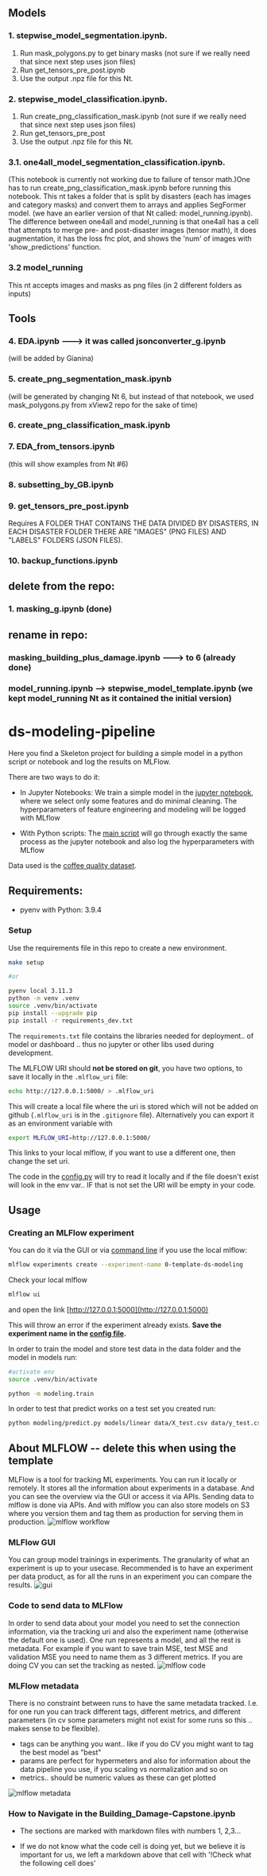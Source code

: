 ## Models

### 1. stepwise_model_segmentation.ipynb. 
1. Run mask_polygons.py to get binary masks (not sure if we really need that since next step uses json files)
2. Run get_tensors_pre_post.ipynb 
3. Use the output .npz file for this Nt.

### 2. stepwise_model_classification.ipynb. 
1. Run create_png_classification_mask.ipynb (not sure if we really need that since next step uses json files)
2. Run get_tensors_pre_post 
3. Use the output .npz file for this Nt.
### 3.1. one4all_model_segmentation_classification.ipynb. 
(This notebook is currently not working due to failure of tensor math.)One has to run create_png_classification_mask.ipynb before running this notebook.
This nt takes a folder that is split by disasters (each has images and category masks) and convert them to arrays and applies SegFormer model. (we have an earlier version of that Nt called: model_running.ipynb).
The difference between one4all and model_running is that one4all has a cell that attempts to merge pre- and post-disaster images (tensor math), it does augmentation, it has the loss fnc plot, and shows the 'num' of images with 'show_predictions' function. 

### 3.2 model_running 
This nt accepts images and masks as png files (in 2 different folders as inputs)

## Tools
### 4. EDA.ipynb ---> it was called jsonconverter_g.ipynb 
(will be added by Gianina)
### 5. create_png_segmentation_mask.ipynb 
(will be generated by changing Nt 6, but instead of that notebook, we used mask_polygons.py from xView2 repo for the sake of time)
### 6. create_png_classification_mask.ipynb
### 7. EDA_from_tensors.ipynb 
(this will show examples from Nt #6)
### 8. subsetting_by_GB.ipynb
### 9. get_tensors_pre_post.ipynb

Requires A FOLDER THAT CONTAINS THE DATA DIVIDED BY DISASTERS, IN EACH DISASTER FOLDER THERE ARE "IMAGES" (PNG FILES) AND "LABELS" FOLDERS (JSON FILES).
### 10. backup_functions.ipynb

## delete from the repo:
### 1. masking_g.ipynb (done)

## rename in repo:
### masking_building_plus_damage.ipynb ---> to 6 (already done)
### model_running.ipynb --> stepwise_model_template.ipynb (we kept model_running  Nt as it contained the initial version)
# ds-modeling-pipeline

Here you find a Skeleton project for building a simple model in a python script or notebook and log the results on MLFlow.

There are two ways to do it: 
* In Jupyter Notebooks:
    We train a simple model in the [jupyter notebook](notebooks/EDA-and-modeling.ipynb), where we select only some features and do minimal cleaning. The hyperparameters of feature engineering and modeling will be logged with MLflow

* With Python scripts:
    The [main script](modeling/train.py) will go through exactly the same process as the jupyter notebook and also log the hyperparameters with MLflow

Data used is the [coffee quality dataset](https://github.com/jldbc/coffee-quality-database).

## Requirements:

- pyenv with Python: 3.9.4

### Setup

Use the requirements file in this repo to create a new environment.

```BASH
make setup

#or

pyenv local 3.11.3
python -m venv .venv
source .venv/bin/activate
pip install --upgrade pip
pip install -r requirements_dev.txt
```

The `requirements.txt` file contains the libraries needed for deployment.. of model or dashboard .. thus no jupyter or other libs used during development.

The MLFLOW URI should **not be stored on git**, you have two options, to save it locally in the `.mlflow_uri` file:

```BASH
echo http://127.0.0.1:5000/ > .mlflow_uri
```

This will create a local file where the uri is stored which will not be added on github (`.mlflow_uri` is in the `.gitignore` file). Alternatively you can export it as an environment variable with

```bash
export MLFLOW_URI=http://127.0.0.1:5000/
```

This links to your local mlflow, if you want to use a different one, then change the set uri.

The code in the [config.py](modeling/config.py) will try to read it locally and if the file doesn't exist will look in the env var.. IF that is not set the URI will be empty in your code.

## Usage

### Creating an MLFlow experiment

You can do it via the GUI or via [command line](https://www.mlflow.org/docs/latest/tracking.html#managing-experiments-and-runs-with-the-tracking-service-api) if you use the local mlflow:

```bash
mlflow experiments create --experiment-name 0-template-ds-modeling
```

Check your local mlflow

```bash
mlflow ui
```

and open the link [http://127.0.0.1:5000](http://127.0.0.1:5000)

This will throw an error if the experiment already exists. **Save the experiment name in the [config file](modeling/config.py).**

In order to train the model and store test data in the data folder and the model in models run:

```bash
#activate env
source .venv/bin/activate

python -m modeling.train
```

In order to test that predict works on a test set you created run:

```bash
python modeling/predict.py models/linear data/X_test.csv data/y_test.csv
```

## About MLFLOW -- delete this when using the template

MLFlow is a tool for tracking ML experiments. You can run it locally or remotely. It stores all the information about experiments in a database.
And you can see the overview via the GUI or access it via APIs. Sending data to mlflow is done via APIs. And with mlflow you can also store models on S3 where you version them and tag them as production for serving them in production.
![mlflow workflow](images/0_general_tracking_mlflow.png)

### MLFlow GUI

You can group model trainings in experiments. The granularity of what an experiment is up to your usecase. Recommended is to have an experiment per data product, as for all the runs in an experiment you can compare the results.
![gui](images/1_gui.png)

### Code to send data to MLFlow

In order to send data about your model you need to set the connection information, via the tracking uri and also the experiment name (otherwise the default one is used). One run represents a model, and all the rest is metadata. For example if you want to save train MSE, test MSE and validation MSE you need to name them as 3 different metrics.
If you are doing CV you can set the tracking as nested.
![mlflow code](images/2_code.png)

### MLFlow metadata

There is no constraint between runs to have the same metadata tracked. I.e. for one run you can track different tags, different metrics, and different parameters (in cv some parameters might not exist for some runs so this .. makes sense to be flexible).

- tags can be anything you want.. like if you do CV you might want to tag the best model as "best"
- params are perfect for hypermeters and also for information about the data pipeline you use, if you scaling vs normalization and so on
- metrics.. should be numeric values as these can get plotted

![mlflow metadata](images/3_metadata.png)


### How to Navigate in the Building_Damage-Capstone.ipynb

- The sections are marked with markdown files with numbers 1, 2,3...

- If we do not know what the code cell is doing yet, but we believe it is important for us, we left a markdown above that cell with '!Check what the following cell does'


